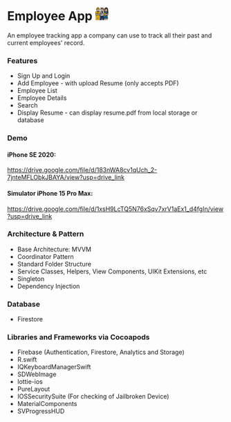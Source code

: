 # Employee App <img src="https://github.com/chandevbringino/Portfolio/blob/main/iOS/Icons/image-1024x1024.jpg" width="30">

An employee tracking app a company can use to track all their past and current employees' record.

### Features
- Sign Up and Login
- Add Employee - with upload Resume (only accepts PDF)
- Employee List
- Employee Details
- Search
- Display Resume - can display resume.pdf from local storage or database

### Demo
#### iPhone SE 2020:
https://drive.google.com/file/d/183nWA8cv1qUch_2-7jnteMFLObkJBAYA/view?usp=drive_link
#### Simulator iPhone 15 Pro Max:
https://drive.google.com/file/d/1xsH9LcTQ5N76xSqv7xrV1aEx1_d4fgIn/view?usp=drive_link

### Architecture & Pattern
- Base Architecture: MVVM
- Coordinator Pattern
- Standard Folder Structure
- Service Classes, Helpers, View Components, UIKit Extensions, etc
- Singleton
- Dependency Injection

### Database
- Firestore

### Libraries and Frameworks via Cocoapods
- Firebase (Authentication, Firestore, Analytics and Storage)
- R.swift
- IQKeyboardManagerSwift
- SDWebImage
- lottie-ios
- PureLayout
- IOSSecuritySuite (For checking of Jailbroken Device)
- MaterialComponents
- SVProgressHUD
